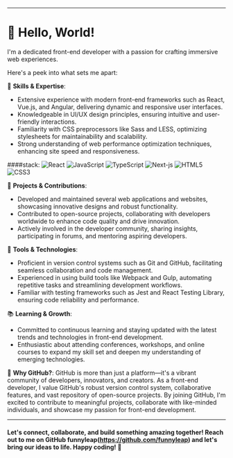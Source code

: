 
---




# 👋 Hello, World!
 I'm a dedicated front-end developer with a passion for crafting immersive web experiences.

 Here's a peek into what sets me apart:

🚀 **Skills & Expertise**:
- Extensive experience with modern front-end frameworks such as React, Vue.js, and Angular, delivering dynamic and responsive user interfaces.
- Knowledgeable in UI/UX design principles, ensuring intuitive and user-friendly interactions.
- Familiarity with CSS preprocessors like Sass and LESS, optimizing stylesheets for maintainability and scalability.
- Strong understanding of web performance optimization techniques, enhancing site speed and responsiveness.

 ####stack:
![React](https://img.shields.io/badge/react-%2320232a.svg?style=flat-square&logo=react&logoColor=%2361DAFB)
![JavaScript](https://img.shields.io/badge/javascript-%23323330.svg?style=flat-square&logo=javascript&logoColor=%23F7DF1E)
![TypeScript](https://img.shields.io/badge/-TypeScript-007ACC?style=flat-square&logo=typescript&logoColor=white)
![Next-js](https://img.shields.io/badge/Next-black?style=flat-square&logo=next.js&logoColor=white)
![HTML5](https://img.shields.io/badge/-HTML5-E34F26?style=flat-square&logo=html5&logoColor=white)
![CSS3](https://img.shields.io/badge/css3-%231572B6.svg?style=flat-square&logo=css3&logoColor=white)

💼 **Projects & Contributions**:
- Developed and maintained several web applications and websites, showcasing innovative designs and robust functionality.
- Contributed to open-source projects, collaborating with developers worldwide to enhance code quality and drive innovation.
- Actively involved in the developer community, sharing insights, participating in forums, and mentoring aspiring developers.

🔧 **Tools & Technologies**:
- Proficient in version control systems such as Git and GitHub, facilitating seamless collaboration and code management.
- Experienced in using build tools like Webpack and Gulp, automating repetitive tasks and streamlining development workflows.
- Familiar with testing frameworks such as Jest and React Testing Library, ensuring code reliability and performance.

📚 **Learning & Growth**:
- Committed to continuous learning and staying updated with the latest trends and technologies in front-end development.
- Enthusiastic about attending conferences, workshops, and online courses to expand my skill set and deepen my understanding of emerging technologies.

🌟 **Why GitHub?**:
GitHub is more than just a platform—it's a vibrant community of developers, innovators, and creators. As a front-end developer, I value GitHub's robust version control system, collaborative features, and vast repository of open-source projects. By joining GitHub, I'm excited to contribute to meaningful projects, collaborate with like-minded individuals, and showcase my passion for front-end development.




---

####  Let's connect, collaborate, and build something amazing together! Reach out to me on GitHub funnyleap(https://github.com/funnyleap) and let's bring our ideas to life. Happy coding! 🎉


